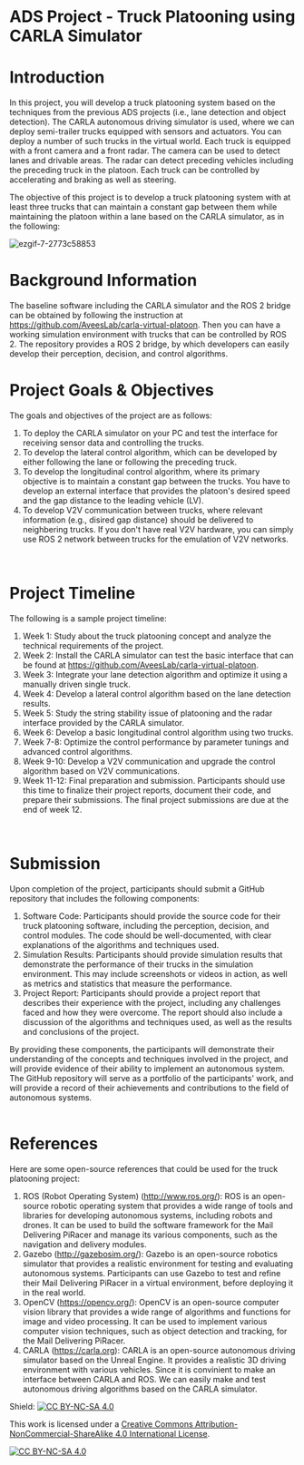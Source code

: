 # ADS Project - Truck Platooning using CARLA Simulator

# Introduction

In this project, you will develop a truck platooning system based on the techniques from the previous ADS projects (i.e., lane detection and object detection). The CARLA autonomous driving simulator is used, where we can deploy semi-trailer trucks equipped with sensors and actuators. You can deploy a number of such trucks in the virtual world. Each truck is equipped with a front camera and a front radar. The camera can be used to detect lanes and drivable areas. The radar can detect preceding vehicles including the preceding truck in the platoon. Each truck can be controlled by accelerating and braking as well as steering. 

The objective of this project is to develop a truck platooning system with at least three trucks that can maintain a constant gap between them while maintaining the platoon within a lane based on the CARLA simulator, as in the following:

![ezgif-7-2773c58853](https://github.com/SEA-ME/ADS_Truck-Platooning/assets/700359/c7139d48-6a11-4d45-b5db-3c6fce4ec8b1)

# Background Information

The baseline software including the CARLA simulator and the ROS 2 bridge can be obtained by following the instruction at https://github.com/AveesLab/carla-virtual-platoon. Then you can have a working simulation environment with trucks that can be controlled by ROS 2. The repository provides a ROS 2 bridge, by which developers can easily develop their perception, decision, and control algorithms.

# Project Goals & Objectives

The goals and objectives of the project are as follows:

1. To deploy the CARLA simulator on your PC and test the interface for receiving sensor data and controlling the trucks.
2. To develop the lateral control algorithm, which can be developed by either following the lane or following the preceding truck.
3. To develop the longitudinal control algorithm, where its primary objective is to maintain a constant gap between the trucks. You have to develop an external interface that provides the platoon's desired speed and the gap distance to the leading vehicle (LV).
4. To develop V2V communication between trucks, where relevant information (e.g., disired gap distance) should be delivered to neighbering trucks. If you don't have real V2V hardware, you can simply use ROS 2 network between trucks for the emulation of V2V networks.
</br>

# Project Timeline

The following is a sample project timeline:

1. Week 1: Study about the truck platooning concept and analyze the technical requirements of the project.
2. Week 2: Install the CARLA simulator can test the basic interface that can be found at https://github.com/AveesLab/carla-virtual-platoon.
3. Week 3: Integrate your lane detection algorithm and optimize it using a manually driven single truck.
4. Week 4: Develop a lateral control algorithm based on the lane detection results.
5. Week 5: Study the string stability issue of platooning and the radar interface provided by the CARLA simulator.
6. Week 6: Develop a basic longitudinal control algorithm using two trucks.
7. Week 7-8: Optimize the control performance by parameter tunings and advanced control algorithms.
8. Week 9-10: Develop a V2V communication and upgrade the control algorithm based on V2V communications.
9. Week 11-12: Final preparation and submission. Participants should use this time to finalize their project reports, document their code, and prepare their submissions. The final project submissions are due at the end of week 12.
</br>

# Submission

Upon completion of the project, participants should submit a GitHub repository that includes the following components:

1. Software Code: Participants should provide the source code for their truck platooning software, including the perception, decision, and control modules. The code should be well-documented, with clear explanations of the algorithms and techniques used.
2. Simulation Results: Participants should provide simulation results that demonstrate the performance of their trucks in the simulation environment. This may include screenshots or videos in action, as well as metrics and statistics that measure the performance.
3. Project Report: Participants should provide a project report that describes their experience with the project, including any challenges faced and how they were overcome. The report should also include a discussion of the algorithms and techniques used, as well as the results and conclusions of the project.

By providing these components, the participants will demonstrate their understanding of the concepts and techniques involved in the project, and will provide evidence of their ability to implement an autonomous system. The GitHub repository will serve as a portfolio of the participants' work, and will provide a record of their achievements and contributions to the field of autonomous systems.  
</br>

# References

Here are some open-source references that could be used for the truck platooning project:

1. ROS (Robot Operating System) (http://www.ros.org/): ROS is an open-source robotic operating system that provides a wide range of tools and libraries for developing autonomous systems, including robots and drones. It can be used to build the software framework for the Mail Delivering PiRacer and manage its various components, such as the navigation and delivery modules.
2. Gazebo (http://gazebosim.org/): Gazebo is an open-source robotics simulator that provides a realistic environment for testing and evaluating autonomous systems. Participants can use Gazebo to test and refine their Mail Delivering PiRacer in a virtual environment, before deploying it in the real world.
3. OpenCV (https://opencv.org/): OpenCV is an open-source computer vision library that provides a wide range of algorithms and functions for image and video processing. It can be used to implement various computer vision techniques, such as object detection and tracking, for the Mail Delivering PiRacer.
4. CARLA (https://carla.org): CARLA is an open-source autonomous driving simulator based on the Unreal Engine. It provides a realistic 3D driving environment with various vehicles. Since it is convinient to make an interface between CARLA and ROS. We can easily make and test autonomous driving algorithms based on the CARLA simulator.

Shield: [![CC BY-NC-SA 4.0][cc-by-nc-sa-shield]][cc-by-nc-sa]

This work is licensed under a
[Creative Commons Attribution-NonCommercial-ShareAlike 4.0 International License][cc-by-nc-sa].

[![CC BY-NC-SA 4.0][cc-by-nc-sa-image]][cc-by-nc-sa]

[cc-by-nc-sa]: http://creativecommons.org/licenses/by-nc-sa/4.0/
[cc-by-nc-sa-image]: https://licensebuttons.net/l/by-nc-sa/4.0/88x31.png
[cc-by-nc-sa-shield]: https://img.shields.io/badge/License-CC%20BY--NC--SA%204.0-lightgrey.svg
